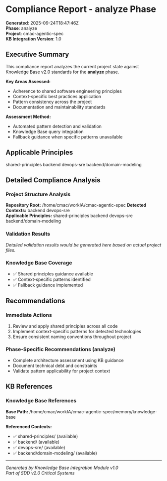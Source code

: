 # Compliance Report - analyze Phase

**Generated**: 2025-09-24T18:47:46Z  
**Phase**: analyze  
**Project**: cmac-agentic-spec  
**KB Integration Version**: 1.0

## Executive Summary

This compliance report analyzes the current project state against Knowledge Base v2.0 standards for the **analyze** phase.

**Key Areas Assessed:**
- Adherence to shared software engineering principles
- Context-specific best practices application
- Pattern consistency across the project
- Documentation and maintainability standards

**Assessment Method:**
- Automated pattern detection and validation
- Knowledge Base query integration
- Fallback guidance when specific patterns unavailable

## Applicable Principles

shared-principles backend devops-sre backend/domain-modeling

## Detailed Compliance Analysis

### Project Structure Analysis

**Repository Root:** /home/cmac/workIA/cmac-agentic-spec
**Detected Contexts:** backend devops-sre  
**Applicable Principles:** shared-principles backend devops-sre backend/domain-modeling

### Validation Results

*Detailed validation results would be generated here based on actual project files.*

### Knowledge Base Coverage

- ✅ Shared principles guidance available
- ✅ Context-specific patterns identified
- ✅ Fallback guidance implemented

## Recommendations

### Immediate Actions
1. Review and apply shared principles across all code
2. Implement context-specific patterns for detected technologies
3. Ensure consistent naming conventions throughout project

### Phase-Specific Recommendations (analyze)
- Complete architecture assessment using KB guidance
- Document technical debt and constraints
- Validate pattern applicability for project context

## KB References

### Knowledge Base References

**Base Path:** /home/cmac/workIA/cmac-agentic-spec/memory/knowledge-base

**Referenced Contexts:**
- ✅ shared-principles/ (available)
- ✅ backend/ (available)
- ✅ devops-sre/ (available)
- ✅ backend/domain-modeling/ (available)

---

*Generated by Knowledge Base Integration Module v1.0*  
*Part of SDD v2.0 Critical Systems*
